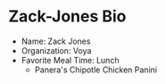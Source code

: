 # Zack-Jones Bio
- Name: Zack Jones
- Organization: Voya
- Favorite Meal Time: Lunch
    - Panera's Chipotle Chicken Panini 
